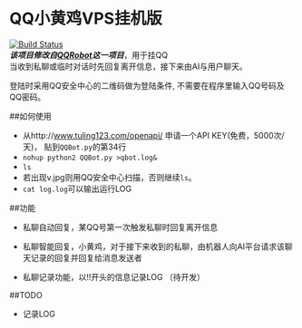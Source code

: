 QQ小黄鸡VPS挂机版
=========  
[![Build Status](https://travis-ci.org/zeruniverse/QQParking.svg)](https://travis-ci.org/zeruniverse/QQParking)    
***该项目修改自[QQRobot](https://github.com/zeruniverse/QQRobot)这一项目***，用于挂QQ  
当收到私聊或临时对话时先回复离开信息，接下来由AI与用户聊天。

登陆时采用QQ安全中心的二维码做为登陆条件, 不需要在程序里输入QQ号码及QQ密码。

##如何使用
+ 从http://www.tuling123.com/openapi/ 申请一个API KEY(免费，5000次/天)， 贴到```QQBot.py```的第34行
+ ```nohup python2 QQBot.py >qbot.log&```
+ ```ls```
+ 若出现v.jpg则用QQ安全中心扫描，否则继续```ls```。
+ ```cat log.log```可以输出运行LOG



##功能

+ 私聊自动回复，某QQ号第一次触发私聊时回复离开信息

+ 私聊智能回复，小黄鸡，对于接下来收到的私聊，由机器人向AI平台请求该聊天记录的回复并回复给消息发送者

+ 私聊记录功能，以!!开头的信息记录LOG （待开发）


##TODO

+ 记录LOG


